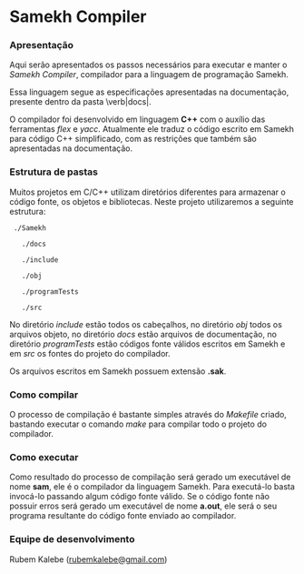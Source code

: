 # Samekh Compiler #

### Apresentação ###

Aqui serão apresentados os passos necessários para executar e manter o *Samekh Compiler*, compilador para a linguagem de programação Samekh.

Essa linguagem segue as especificações apresentadas na documentação, presente dentro da pasta \verb|docs|.

O compilador foi desenvolvido em linguagem **C++** com o auxílio das ferramentas *flex* e *yacc*. Atualmente ele traduz o código escrito em Samekh para código C++ simplificado, com as restrições que também são apresentadas na documentação.

### Estrutura de pastas ###

Muitos projetos em C/C++ utilizam diretórios diferentes para armazenar o código fonte, os objetos e bibliotecas. Neste projeto utilizaremos a seguinte estrutura:

     ./Samekh

       ./docs
  
       ./include
  
       ./obj
  
       ./programTests
  
       ./src

No diretório *include* estão todos os cabeçalhos, no diretório *obj* todos os arquivos objeto, no diretório *docs* estão arquivos de documentação, no diretório *programTests* estão códigos fonte válidos escritos em Samekh e em *src* os fontes do projeto do compilador.

Os arquivos escritos em Samekh possuem extensão **.sak**.


### Como compilar ###

O processo de compilação é bastante simples através do *Makefile* criado, bastando executar o comando *make* para compilar todo o projeto do compilador.


### Como executar ###

  Como resultado do processo de compilação será gerado um executável de nome **sam**, ele é o compilador da linguagem Samekh. Para executá-lo basta invocá-lo passando algum código fonte válido. Se o código fonte não possuir erros será gerado um executável de nome **a.out**, ele será o seu programa resultante do código fonte enviado ao compilador.


### Equipe de desenvolvimento ###

Rubem Kalebe (rubemkalebe@gmail.com)
